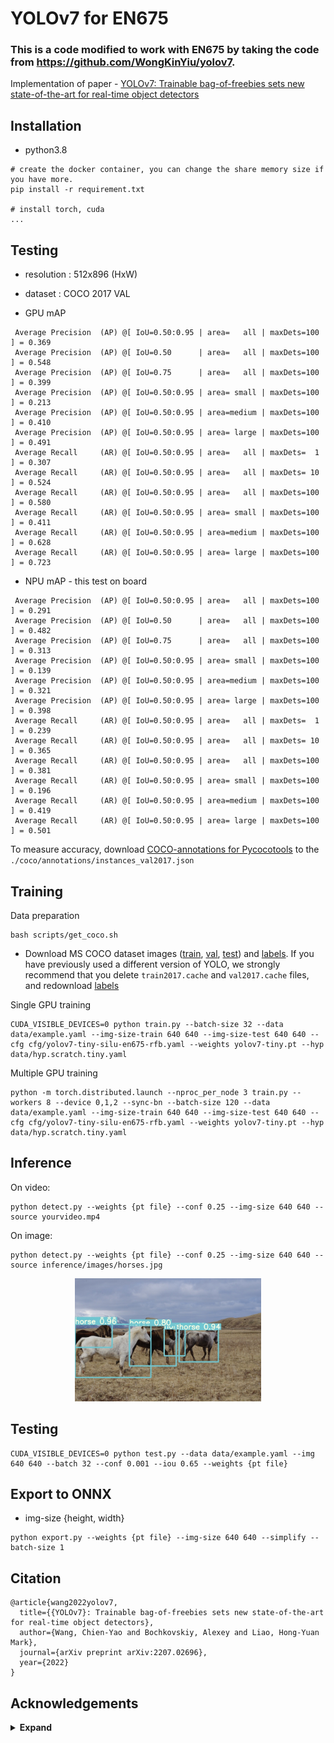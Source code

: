# YOLOv7 for EN675
### This is a code modified to work with EN675 by taking the code from https://github.com/WongKinYiu/yolov7.

Implementation of paper - [YOLOv7: Trainable bag-of-freebies sets new state-of-the-art for real-time object detectors](https://arxiv.org/abs/2207.02696)

## Installation

- python3.8
``` shell
# create the docker container, you can change the share memory size if you have more.
pip install -r requirement.txt

# install torch, cuda
...
```


## Testing
- resolution : 512x896 (HxW)   
- dataset : COCO 2017 VAL

- GPU mAP

```
 Average Precision  (AP) @[ IoU=0.50:0.95 | area=   all | maxDets=100 ] = 0.369
 Average Precision  (AP) @[ IoU=0.50      | area=   all | maxDets=100 ] = 0.548
 Average Precision  (AP) @[ IoU=0.75      | area=   all | maxDets=100 ] = 0.399
 Average Precision  (AP) @[ IoU=0.50:0.95 | area= small | maxDets=100 ] = 0.213
 Average Precision  (AP) @[ IoU=0.50:0.95 | area=medium | maxDets=100 ] = 0.410
 Average Precision  (AP) @[ IoU=0.50:0.95 | area= large | maxDets=100 ] = 0.491
 Average Recall     (AR) @[ IoU=0.50:0.95 | area=   all | maxDets=  1 ] = 0.307
 Average Recall     (AR) @[ IoU=0.50:0.95 | area=   all | maxDets= 10 ] = 0.524
 Average Recall     (AR) @[ IoU=0.50:0.95 | area=   all | maxDets=100 ] = 0.580
 Average Recall     (AR) @[ IoU=0.50:0.95 | area= small | maxDets=100 ] = 0.411
 Average Recall     (AR) @[ IoU=0.50:0.95 | area=medium | maxDets=100 ] = 0.628
 Average Recall     (AR) @[ IoU=0.50:0.95 | area= large | maxDets=100 ] = 0.723
```

- NPU mAP - this test on board

```
 Average Precision  (AP) @[ IoU=0.50:0.95 | area=   all | maxDets=100 ] = 0.291
 Average Precision  (AP) @[ IoU=0.50      | area=   all | maxDets=100 ] = 0.482
 Average Precision  (AP) @[ IoU=0.75      | area=   all | maxDets=100 ] = 0.313
 Average Precision  (AP) @[ IoU=0.50:0.95 | area= small | maxDets=100 ] = 0.139
 Average Precision  (AP) @[ IoU=0.50:0.95 | area=medium | maxDets=100 ] = 0.321
 Average Precision  (AP) @[ IoU=0.50:0.95 | area= large | maxDets=100 ] = 0.398
 Average Recall     (AR) @[ IoU=0.50:0.95 | area=   all | maxDets=  1 ] = 0.239
 Average Recall     (AR) @[ IoU=0.50:0.95 | area=   all | maxDets= 10 ] = 0.365
 Average Recall     (AR) @[ IoU=0.50:0.95 | area=   all | maxDets=100 ] = 0.381
 Average Recall     (AR) @[ IoU=0.50:0.95 | area= small | maxDets=100 ] = 0.196
 Average Recall     (AR) @[ IoU=0.50:0.95 | area=medium | maxDets=100 ] = 0.419
 Average Recall     (AR) @[ IoU=0.50:0.95 | area= large | maxDets=100 ] = 0.501
```

To measure accuracy, download [COCO-annotations for Pycocotools](http://images.cocodataset.org/annotations/annotations_trainval2017.zip) to the `./coco/annotations/instances_val2017.json`

## Training

Data preparation

``` shell
bash scripts/get_coco.sh
```

* Download MS COCO dataset images ([train](http://images.cocodataset.org/zips/train2017.zip), [val](http://images.cocodataset.org/zips/val2017.zip), [test](http://images.cocodataset.org/zips/test2017.zip)) and [labels](https://github.com/WongKinYiu/yolov7/releases/download/v0.1/coco2017labels-segments.zip). If you have previously used a different version of YOLO, we strongly recommend that you delete `train2017.cache` and `val2017.cache` files, and redownload [labels](https://github.com/WongKinYiu/yolov7/releases/download/v0.1/coco2017labels-segments.zip) 

Single GPU training

``` shell
CUDA_VISIBLE_DEVICES=0 python train.py --batch-size 32 --data data/example.yaml --img-size-train 640 640 --img-size-test 640 640 --cfg cfg/yolov7-tiny-silu-en675-rfb.yaml --weights yolov7-tiny.pt --hyp data/hyp.scratch.tiny.yaml

```

Multiple GPU training

``` shell
python -m torch.distributed.launch --nproc_per_node 3 train.py --workers 8 --device 0,1,2 --sync-bn --batch-size 120 --data data/example.yaml --img-size-train 640 640 --img-size-test 640 640 --cfg cfg/yolov7-tiny-silu-en675-rfb.yaml --weights yolov7-tiny.pt --hyp data/hyp.scratch.tiny.yaml

```


## Inference

On video:
``` shell
python detect.py --weights {pt file} --conf 0.25 --img-size 640 640 --source yourvideo.mp4
```

On image:
``` shell
python detect.py --weights {pt file} --conf 0.25 --img-size 640 640 --source inference/images/horses.jpg
```

<div align="center">
    <a href="./">
        <img src="./figure/horses_prediction.jpg" width="59%"/>
    </a>
</div>


## Testing

``` shell
CUDA_VISIBLE_DEVICES=0 python test.py --data data/example.yaml --img 640 640 --batch 32 --conf 0.001 --iou 0.65 --weights {pt file} 
```


## Export to ONNX
- img-size {height, width}
  
```shell
python export.py --weights {pt file} --img-size 640 640 --simplify --batch-size 1
```


## Citation

```
@article{wang2022yolov7,
  title={{YOLOv7}: Trainable bag-of-freebies sets new state-of-the-art for real-time object detectors},
  author={Wang, Chien-Yao and Bochkovskiy, Alexey and Liao, Hong-Yuan Mark},
  journal={arXiv preprint arXiv:2207.02696},
  year={2022}
}
```


## Acknowledgements

<details><summary> <b>Expand</b> </summary>

* [https://github.com/AlexeyAB/darknet](https://github.com/AlexeyAB/darknet)
* [https://github.com/WongKinYiu/yolor](https://github.com/WongKinYiu/yolor)
* [https://github.com/WongKinYiu/PyTorch_YOLOv4](https://github.com/WongKinYiu/PyTorch_YOLOv4)
* [https://github.com/WongKinYiu/ScaledYOLOv4](https://github.com/WongKinYiu/ScaledYOLOv4)
* [https://github.com/Megvii-BaseDetection/YOLOX](https://github.com/Megvii-BaseDetection/YOLOX)
* [https://github.com/ultralytics/yolov3](https://github.com/ultralytics/yolov3)
* [https://github.com/ultralytics/yolov5](https://github.com/ultralytics/yolov5)
* [https://github.com/DingXiaoH/RepVGG](https://github.com/DingXiaoH/RepVGG)
* [https://github.com/JUGGHM/OREPA_CVPR2022](https://github.com/JUGGHM/OREPA_CVPR2022)
* [https://github.com/TexasInstruments/edgeai-yolov5/tree/yolo-pose](https://github.com/TexasInstruments/edgeai-yolov5/tree/yolo-pose)

</details>
